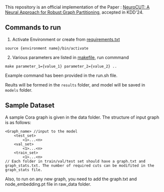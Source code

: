 This repository is an official implementation of the Paper : [NeuroCUT: A Neural Approach for Robust Graph Partitioning](https://arxiv.org/abs/2310.11787), accepted in KDD'24.


## Commands to run
1. Activate Environment or create from [requirements.txt](./requirements.txt)
```
source {environment name}/bin/activate
```
2. Various parameters are listed in [makefile](/src/makefile), run commmand
```
make parameter_1={value_1} parameter_2={value_2} ..
```

Example command has been provided in the run.sh file.

Reults will be formed in the `results` folder, and model will be saved in `models` folder.

## Sample Dataset
A sample Cora graph is given in the data folder. The structure of input graph is as follows:
```
<Graph_name> //input to the model
    <test_set> 
        <1>...<n>
    <val_set> 
        <1>...<n>
    <train_set> 
        <1>...<n>
// Each folder in train/val/test set should have a graph.txt and graph_stats.txt. The number of required cuts can be modifited in the graph_stats file.
```
Also, to run on any new graph, you need to add the graph.txt and node_embedding.pt file in raw_data folder. 

